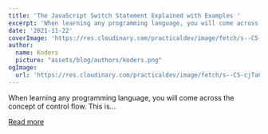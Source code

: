 ```yaml
---
title: 'The JavaScript Switch Statement Explained with Examples '
excerpt: 'When learning any programming language, you will come across the concept of control flow. This is...'
date: '2021-11-22'
coverImage: 'https://res.cloudinary.com/practicaldev/image/fetch/s--C5-cjTaC--/c_imagga_scale,f_auto,fl_progressive,h_420,q_auto,w_1000/https://dev-to-uploads.s3.amazonaws.com/uploads/articles/jmoiipd6b52esn5zhqm8.png'
author:
  name: Koders
  picture: "assets/blog/authors/koders.png"
ogImage:
  url: 'https://res.cloudinary.com/practicaldev/image/fetch/s--C5-cjTaC--/c_imagga_scale,f_auto,fl_progressive,h_420,q_auto,w_1000/https://dev-to-uploads.s3.amazonaws.com/uploads/articles/jmoiipd6b52esn5zhqm8.png'
---
```


When learning any programming language, you will come across the concept of control flow. This is...

[Read more](https://dev.to/larymak/the-javascript-switch-statement-explained-with-examples-5b8p)
